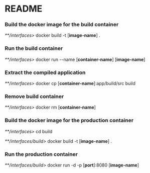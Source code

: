 # README #

### Build the docker image for the build container ###

_**/interfaces>_ docker build -t [**image-name**] .

### Run the build container ###

_**/interfaces>_ docker run --name [**container-name**] [**image-name**]

### Extract the compiled application ###

_**/interfaces>_ docker cp [**container-name**]:app/build/src build

### Remove build container ###

_**/interfaces>_ docker rm [**container-name**]

### Build the docker image for the production container ###

_**/interfaces>_ cd build

_**/interfaces/build>_ docker build -t [**image-name**] .

### Run the production container ###

_**/interfaces/build>_ docker run -d -p [**port**]:8080 [**image-name**]
